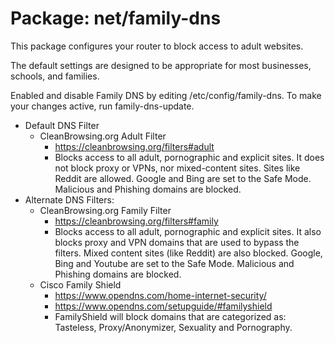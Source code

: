# Package: net/family-dns

This package configures your router to block access to adult websites.

The default settings are designed to be appropriate for most businesses, schools, and families.

Enabled and disable Family DNS by editing /etc/config/family-dns. To make
your changes active, run family-dns-update.

- Default DNS Filter
    - CleanBrowsing.org Adult Filter
        -  https://cleanbrowsing.org/filters#adult
        - Blocks access to all adult, pornographic and explicit sites. It does not block proxy or VPNs, nor mixed-content sites. Sites like Reddit are allowed. Google and Bing are set to the Safe Mode. Malicious and Phishing domains are blocked.
- Alternate DNS Filters:
    - CleanBrowsing.org Family Filter
        -  https://cleanbrowsing.org/filters#family
        - Blocks access to all adult, pornographic and explicit sites. It also blocks proxy and VPN domains that are used to bypass the filters. Mixed content sites (like Reddit) are also blocked. Google, Bing and Youtube are set to the Safe Mode. Malicious and Phishing domains are blocked.
	- Cisco Family Shield
		- https://www.opendns.com/home-internet-security/
		- https://www.opendns.com/setupguide/#familyshield
		- FamilyShield will block domains that are categorized as: Tasteless, Proxy/Anonymizer, Sexuality and Pornography.
